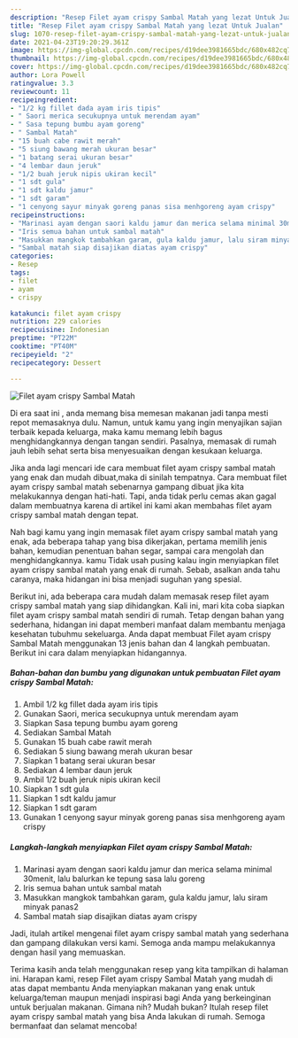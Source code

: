 ```yaml
---
description: "Resep Filet ayam crispy Sambal Matah yang lezat Untuk Jualan"
title: "Resep Filet ayam crispy Sambal Matah yang lezat Untuk Jualan"
slug: 1070-resep-filet-ayam-crispy-sambal-matah-yang-lezat-untuk-jualan
date: 2021-04-23T19:20:29.361Z
image: https://img-global.cpcdn.com/recipes/d19dee3981665bdc/680x482cq70/filet-ayam-crispy-sambal-matah-foto-resep-utama.jpg
thumbnail: https://img-global.cpcdn.com/recipes/d19dee3981665bdc/680x482cq70/filet-ayam-crispy-sambal-matah-foto-resep-utama.jpg
cover: https://img-global.cpcdn.com/recipes/d19dee3981665bdc/680x482cq70/filet-ayam-crispy-sambal-matah-foto-resep-utama.jpg
author: Lora Powell
ratingvalue: 3.3
reviewcount: 11
recipeingredient:
- "1/2 kg fillet dada ayam iris tipis"
- " Saori merica secukupnya untuk merendam ayam"
- " Sasa tepung bumbu ayam goreng"
- " Sambal Matah"
- "15 buah cabe rawit merah"
- "5 siung bawang merah ukuran besar"
- "1 batang serai ukuran besar"
- "4 lembar daun jeruk"
- "1/2 buah jeruk nipis ukiran kecil"
- "1 sdt gula"
- "1 sdt kaldu jamur"
- "1 sdt garam"
- "1 cenyong sayur minyak goreng panas sisa menhgoreng ayam crispy"
recipeinstructions:
- "Marinasi ayam dengan saori kaldu jamur dan merica selama minimal 30menit, lalu balurkan ke tepung sasa lalu goreng"
- "Iris semua bahan untuk sambal matah"
- "Masukkan mangkok tambahkan garam, gula kaldu jamur, lalu siram minyak panas2"
- "Sambal matah siap disajikan diatas ayam crispy"
categories:
- Resep
tags:
- filet
- ayam
- crispy

katakunci: filet ayam crispy 
nutrition: 229 calories
recipecuisine: Indonesian
preptime: "PT22M"
cooktime: "PT40M"
recipeyield: "2"
recipecategory: Dessert

---
```



![Filet ayam crispy Sambal Matah](https://img-global.cpcdn.com/recipes/d19dee3981665bdc/680x482cq70/filet-ayam-crispy-sambal-matah-foto-resep-utama.jpg)

Di era  saat ini , anda memang bisa memesan makanan jadi tanpa mesti repot memasaknya dulu. Namun, untuk kamu yang ingin menyajikan sajian terbaik kepada keluarga, maka kamu memang lebih bagus menghidangkannya dengan tangan sendiri. Pasalnya, memasak di rumah jauh lebih sehat serta bisa menyesuaikan dengan kesukaan keluarga.

Jika anda lagi mencari ide cara membuat filet ayam crispy sambal matah yang enak dan mudah dibuat,maka di sinilah tempatnya. Cara membuat filet ayam crispy sambal matah  sebenarnya gampang dibuat jika kita melakukannya dengan hati-hati. Tapi, anda tidak perlu cemas akan gagal dalam membuatnya 
karena di artikel ini kami akan membahas filet ayam crispy sambal matah dengan tepat.  



Nah bagi kamu yang ingin memasak filet ayam crispy sambal matah yang enak, ada beberapa tahap yang bisa dikerjakan, pertama memilih jenis bahan, kemudian penentuan bahan segar, sampai cara mengolah dan menghidangkannya. kamu Tidak usah pusing kalau ingin menyiapkan filet ayam crispy sambal matah yang enak di rumah. Sebab, asalkan anda  tahu caranya, maka hidangan ini bisa menjadi suguhan yang spesial.

Berikut ini, ada beberapa cara mudah dalam memasak resep filet ayam crispy sambal matah yang siap dihidangkan. Kali ini, mari kita coba siapkan filet ayam crispy sambal matah sendiri di rumah. Tetap dengan bahan yang sederhana, hidangan ini dapat memberi manfaat dalam membantu menjaga kesehatan tubuhmu sekeluarga. Anda dapat membuat Filet ayam crispy Sambal Matah menggunakan 13 jenis bahan dan 4 langkah pembuatan. Berikut ini cara dalam menyiapkan hidangannya.

<!--inarticleads1-->

##### Bahan-bahan dan bumbu yang digunakan untuk pembuatan Filet ayam crispy Sambal Matah:

1. Ambil 1/2 kg fillet dada ayam iris tipis
1. Gunakan  Saori, merica secukupnya untuk merendam ayam
1. Siapkan  Sasa tepung bumbu ayam goreng
1. Sediakan  Sambal Matah
1. Gunakan 15 buah cabe rawit merah
1. Sediakan 5 siung bawang merah ukuran besar
1. Siapkan 1 batang serai ukuran besar
1. Sediakan 4 lembar daun jeruk
1. Ambil 1/2 buah jeruk nipis ukiran kecil
1. Siapkan 1 sdt gula
1. Siapkan 1 sdt kaldu jamur
1. Siapkan 1 sdt garam
1. Gunakan 1 cenyong sayur minyak goreng panas sisa menhgoreng ayam crispy




<!--inarticleads2-->

##### Langkah-langkah menyiapkan Filet ayam crispy Sambal Matah:

1. Marinasi ayam dengan saori kaldu jamur dan merica selama minimal 30menit, lalu balurkan ke tepung sasa lalu goreng
1. Iris semua bahan untuk sambal matah
1. Masukkan mangkok tambahkan garam, gula kaldu jamur, lalu siram minyak panas2
1. Sambal matah siap disajikan diatas ayam crispy




Jadi, itulah artikel mengenai  filet ayam crispy sambal matah  yang sederhana dan gampang dilakukan versi kami. Semoga anda mampu melakukannya dengan hasil yang memuaskan. 

Terima kasih anda telah menggunakan resep yang kita tampilkan di halaman ini. Harapan kami, resep  Filet ayam crispy Sambal Matah yang mudah di atas dapat membantu Anda menyiapkan makanan yang enak untuk keluarga/teman maupun menjadi inspirasi bagi Anda yang berkeinginan untuk berjualan makanan. Gimana nih? Mudah bukan? Itulah resep filet ayam crispy sambal matah yang bisa Anda lakukan di rumah. Semoga bermanfaat dan selamat mencoba!

